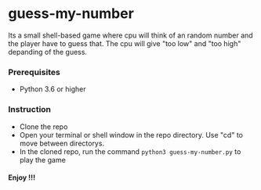 # guess-my-number

Its a small shell-based game where cpu will think of an random number and the player have to guess that. The cpu will give "too low" and "too high" depanding of the guess.

### Prerequisites
  - Python 3.6 or higher
  
### Instruction
  - Clone the repo
  - Open your terminal or shell window in the repo directory. Use "cd" to move between directorys.
  - In the cloned repo, run the command `python3 guess-my-number.py` to play the game

#### Enjoy !!!
